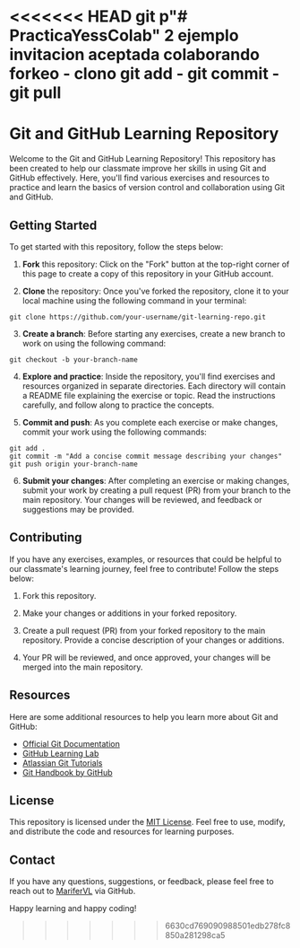 <<<<<<< HEAD
git p"# PracticaYessColab" 
2 ejemplo 
invitacion aceptada
colaborando
forkeo - clono
git add - git commit - git pull
=======
# Git and GitHub Learning Repository

Welcome to the Git and GitHub Learning Repository! This repository has been created to help our classmate improve her skills in using Git and GitHub effectively. Here, you'll find various exercises and resources to practice and learn the basics of version control and collaboration using Git and GitHub.

## Getting Started

To get started with this repository, follow the steps below:

1. **Fork** this repository: Click on the "Fork" button at the top-right corner of this page to create a copy of this repository in your GitHub account.

2. **Clone** the repository: Once you've forked the repository, clone it to your local machine using the following command in your terminal:
```
git clone https://github.com/your-username/git-learning-repo.git
```

3. **Create a branch**: Before starting any exercises, create a new branch to work on using the following command:
```
git checkout -b your-branch-name
```

4. **Explore and practice**: Inside the repository, you'll find exercises and resources organized in separate directories. Each directory will contain a README file explaining the exercise or topic. Read the instructions carefully, and follow along to practice the concepts.

5. **Commit and push**: As you complete each exercise or make changes, commit your work using the following commands:
```
git add .
git commit -m "Add a concise commit message describing your changes"
git push origin your-branch-name
```

6. **Submit your changes**: After completing an exercise or making changes, submit your work by creating a pull request (PR) from your branch to the main repository. Your changes will be reviewed, and feedback or suggestions may be provided.

## Contributing

If you have any exercises, examples, or resources that could be helpful to our classmate's learning journey, feel free to contribute! Follow the steps below:

1. Fork this repository.

2. Make your changes or additions in your forked repository.

3. Create a pull request (PR) from your forked repository to the main repository. Provide a concise description of your changes or additions.

4. Your PR will be reviewed, and once approved, your changes will be merged into the main repository.

## Resources

Here are some additional resources to help you learn more about Git and GitHub:

- [Official Git Documentation](https://git-scm.com/doc)
- [GitHub Learning Lab](https://lab.github.com/)
- [Atlassian Git Tutorials](https://www.atlassian.com/git/tutorials)
- [Git Handbook by GitHub](https://guides.github.com/introduction/git-handbook/)

## License

This repository is licensed under the [MIT License](LICENSE.md). Feel free to use, modify, and distribute the code and resources for learning purposes.

## Contact

If you have any questions, suggestions, or feedback, please feel free to reach out to [MariferVL](https://github.com/MariferVL) via GitHub.

Happy learning and happy coding!
>>>>>>> 6630cd769090988501edb278fc8850a281298ca5
